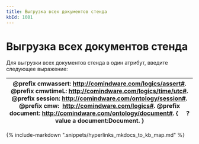 ```yaml
---
title: Выгрузка всех документов стенда
kbId: 1081
---
```


# Выгрузка всех документов стенда

Для выгрузки всех документов стенда в один атрибут, введите следующее выражение:

| @prefix cmwassert: <http://comindware.com/logics/assert#>. @prefix cmwtimeL: <http://comindware.com/logics/time/utc#>. @prefix session: <http://comindware.com/ontology/session#>. @prefix cmw:  <http://comindware.com/logics#>. @prefix document: <http://comindware.com/ontology/document#>. {     ?value a document:Document. } |
| --- |

{% include-markdown ".snippets/hyperlinks_mkdocs_to_kb_map.md" %}
